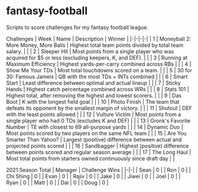 # fantasy-football

Scripts to score challenges for my fantasy football league.

Challenges
| Week | Name | Description | Winner |
|-|-|-|-|
| 1 | Moneyball 2: More Money, More Balls | Highest total team points divided by total team salary. | |
| 2 | Sleeper Hit | Most points from a single player who was acquired for $5 or less (excluding keepers, K, and DEF). | |
| 3 | Running at Maximum Efficiency | Highest yards-per-carry combined across RBs | |
| 4 | Show Me Your TDs | Most total touchdowns scored on a team. | |
| 5 | 30 for 30: Famous Jameis | QB with the most TDs + INTs combined | |
| 6 | Smart Start | Least difference between optimal and actual lineup | |
| 7 | Sticky Hands | Highest catch percentage combined across WRs | |
| 8 | Stats 101 | Highest total, after removing the highest and lowest scorers. | |
| 9 | Das Boot | K with the longest field goal | |
| 10 | Photo Finish | The team that defeats its opponent by the smallest margin of victory. | |
| 11 | Shutout | DEF with the least points allowed | |
| 12 | Vulture Victim | Most points from a single player who had 0 TDs (excludes K and DEF) | |
| 13 | Gronk's Favorite Number | TE with closest to 69 all-purpose yards | |
| 14 | Dynamic Duo | Most points scored by two players on the same NFL team | |
| 15 | Are You Smarter Than Yahoo? | Largest (positive) difference between actual and projected points scored | |
| 16 | Sandbagger | Highest (positive) difference between points scored and regular season average | |
| 17 | The Long Haul | Most total points from starters owned continuously since draft day | |

2021 Season Total
| Manager | Challenge Wins |
|-|-|
| Sean | 0 |
| Ron | 0 |
| Chi Shing | 0 |
| Evan | 0 |
| Rajiv | 0 |
| Jake | 0 |
| Jiwei | 0 |
| Joel | 0 |
| Ryan | 0 |
| Matt | 0 |
| Dai | 0 |
| Doug | 0 |
